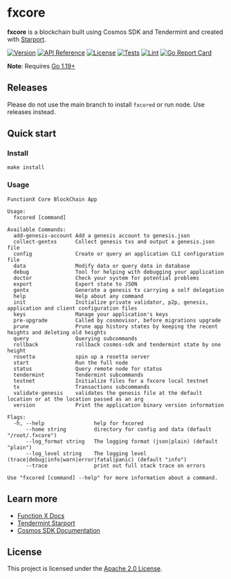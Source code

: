 # fxcore

**fxcore** is a blockchain built using Cosmos SDK and Tendermint and created with [Starport](https://github.com/tendermint/starport).

[![Version](https://img.shields.io/github/v/release/functionx/fx-core.svg)](https://github.com/functionx/fx-core/releases/latest)
[![API Reference](https://pkg.go.dev/badge/github.com/functionx/fx-core.svg)](https://pkg.go.dev/github.com/functionx/fx-core/v5)
[![License](https://img.shields.io/github/license/functionx/fx-core.svg)](https://github.com/functionx/fx-core/blob/main/LICENSE)
[![Tests](https://github.com/functionx/fx-core/actions/workflows/test.yml/badge.svg)](https://github.com/functionx/fx-core/actions/workflows/test.yml)
[![Lint](https://github.com/functionx/fx-core/actions/workflows/lint.yml/badge.svg)](https://github.com/functionx/fx-core/actions/workflows/lint.yml)
[![Go Report Card](https://goreportcard.com/badge/github.com/functionx/fx-core/v5)](https://goreportcard.com/report/github.com/functionx/fx-core/v5)

**Note**: Requires [Go 1.19+](https://go.dev/dl)

## Releases

Please do not use the main branch to install `fxcored` or run node. Use releases instead.

## Quick start

### Install

```
make install
```

### Usage

```
FunctionX Core BlockChain App

Usage:
  fxcored [command]

Available Commands:
  add-genesis-account Add a genesis account to genesis.json
  collect-gentxs      Collect genesis txs and output a genesis.json file
  config              Create or query an application CLI configuration file
  data                Modify data or query data in database
  debug               Tool for helping with debugging your application
  doctor              Check your system for potential problems
  export              Export state to JSON
  gentx               Generate a genesis tx carrying a self delegation
  help                Help about any command
  init                Initialize private validator, p2p, genesis, application and client configuration files
  keys                Manage your application's keys
  pre-upgrade         Called by cosmovisor, before migrations upgrade
  prune               Prune app history states by keeping the recent heights and deleting old heights
  query               Querying subcommands
  rollback            rollback cosmos-sdk and tendermint state by one height
  rosetta             spin up a rosetta server
  start               Run the full node
  status              Query remote node for status
  tendermint          Tendermint subcommands
  testnet             Initialize files for a fxcore local testnet
  tx                  Transactions subcommands
  validate-genesis    validates the genesis file at the default location or at the location passed as an arg
  version             Print the application binary version information

Flags:
  -h, --help                help for fxcored
      --home string         directory for config and data (default "/root/.fxcore")
      --log_format string   The logging format (json|plain) (default "plain")
      --log_level string    The logging level (trace|debug|info|warn|error|fatal|panic) (default "info")
      --trace               print out full stack trace on errors

Use "fxcored [command] --help" for more information about a command.
```

## Learn more

- [Function X Docs](https://functionx.gitbook.io)
- [Tendermint Starport](https://github.com/tendermint/starport)
- [Cosmos SDK Documentation](https://docs.cosmos.network)

## License

This project is licensed under the [Apache 2.0 License](LICENSE).
